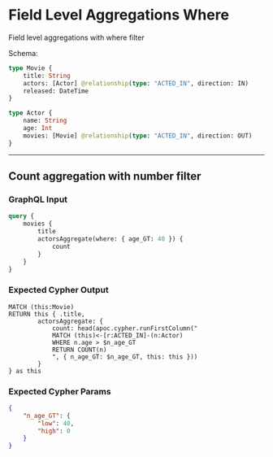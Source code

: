 # Field Level Aggregations Where

Field level aggregations with where filter

Schema:

```graphql
type Movie {
    title: String
    actors: [Actor] @relationship(type: "ACTED_IN", direction: IN)
    released: DateTime
}

type Actor {
    name: String
    age: Int
    movies: [Movie] @relationship(type: "ACTED_IN", direction: OUT)
}
```

---

## Count aggregation with number filter

### GraphQL Input

```graphql
query {
    movies {
        title
        actorsAggregate(where: { age_GT: 40 }) {
            count
        }
    }
}
```

### Expected Cypher Output

```cypher
MATCH (this:Movie)
RETURN this { .title,
        actorsAggregate: {
            count: head(apoc.cypher.runFirstColumn("
            MATCH (this)<-[r:ACTED_IN]-(n:Actor)
            WHERE n.age > $n_age_GT
            RETURN COUNT(n)
            ", { n_age_GT: $n_age_GT, this: this }))
        }
} as this
```

### Expected Cypher Params

```json
{
    "n_age_GT": {
        "low": 40,
        "high": 0
    }
}
```
